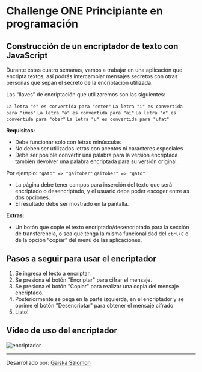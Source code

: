 # Challenge ONE Principiante en programación

## Construcción de un encriptador de texto con JavaScript


Durante estas cuatro semanas, vamos a trabajar en una aplicación que encripta textos, así podrás intercambiar mensajes secretos con otras personas que sepan el secreto de la encriptación utilizada.

Las “llaves” de encriptación que utilizaremos son las siguientes:

`La letra "e" es convertida para "enter"`
`La letra "i" es convertida para "imes"`
`La letra "a" es convertida para "ai"`
`La letra "o" es convertida para "ober"`
`La letra "u" es convertida para "ufat"`

**Requisitos:**

* Debe funcionar solo con letras minúsculas
* No deben ser utilizados letras con acentos ni caracteres especiales
* Debe ser posible convertir una palabra para la versión encriptada también devolver una palabra encriptada para su versión original.

Por ejemplo:
`"gato" => "gaitober"`
`gaitober" => "gato"`

* La página debe tener campos para inserción del texto que será encriptado o desencriptado, y el usuario debe poder escoger entre as dos opciones.
* El resultado debe ser mostrado en la pantalla.

**Extras:**

* Un botón que copie el texto encriptado/desencriptado para la sección de transferencia, o sea que tenga la misma funcionalidad del `ctrl+C` o de la opción “copiar” del menú de las aplicaciones.

## Pasos a seguir para usar el encriptador

1. Se ingresa el texto a encriptar.
2. Se presiona el botón "Encriptar" para cifrar el mensaje.
3. Se presiona el botón "Copiar" para realizar una copia del mensaje encriptado.
4. Posteriormente se pega en la parte izquierda, en el encriptador y se oprime el botón "Desencriptar" para obtener el mensaje cifrado
5. Listo!

## Video de uso del encriptador

![encriptador](https://user-images.githubusercontent.com/12477845/183521867-3e5d9699-4f0f-48b2-a903-80b4e008c25a.gif)

---

Desarrollado por: [Gaiska Salomon](https://github.com/GaiskaSalomon "Gaiska Salomon")
